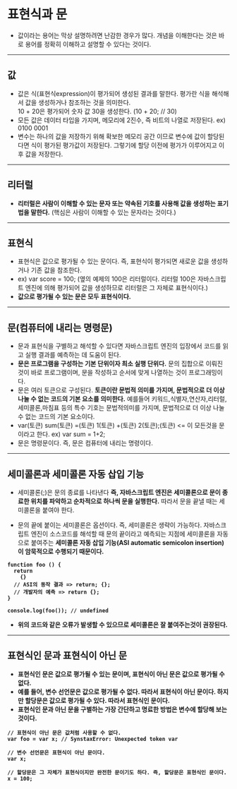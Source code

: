 # 표현식과 문

- 값이라는 용어는 막상 설명하려면 난감한 경우가 많다. 개념을 이해한다는 것은 바로 용어를 정확히 이해하고 설명할 수 있다는 것이다.

<hr>

## 값

- 값은 식(표현식expression)이 평가되어 생성된 결과를 말한다. 평가란 식을 해석해서 값을 생성하거나 참조하는 것을 의미한다.<br/>
  10 + 20은 평가되어 숫자 값 30을 생성한다. (10 + 20; // 30)
- 모든 값은 데이터 타입을 가지며, 메모리에 2진수, 즉 비트의 나열로 저장된다. ex) 0100 0001
- 변수는 하나의 값을 저장하기 위해 확보한 메모리 공간 이므로 변수에 값이 할당된다면 식이 평가된 평가값이 저장된다. 그렇기에 할당 이전에 평가가 이루어지고 이후 값을 저장한다.
<hr>

## 리터럴

- <strong>리터럴은 사람이 이해할 수 있는 문자 또는 약속된 기호를 사용해 값을 생성하는 표기법을 말한다.</strong> (핵심은 사람이 이해할 수 있는 문자라는 것이다.)
<hr>

## 표현식

- 표현식은 값으로 평가될 수 있는 문이다. 즉, 표현식이 평가되면 새로운 값을 생성하거나 기존 값을 참조한다.
- ex) var score = 100; (옆의 예제의 100은 리터럴이다. 리터럴 100은 자바스크립트 엔진에 의해 평가되어 값을 생성하므로 리터럴은 그 자체로 표현식이다.)
- <strong>값으로 평가될 수 있는 문은 모두 표현식이다.</strong>
<hr>

## 문(컴퓨터에 내리는 명령문)

- 문과 표현식을 구별하고 해석할 수 있다면 자바스크립트 엔진의 입장에서 코드를 읽고 실행 결과를 예측하는 데 도움이 된다.
- <strong>문은 프로그램을 구성하는 기본 단위이자 최소 실행 단위다.</strong> 문의 집합으로 이뤄진 것이 바로 프로그램이며, 문을 작성하고 순서에 맞게 나열하는 것이 프로그래밍이다.
- 문은 여러 토큰으로 구성된다. <strong>토큰이란 문법적 의미를 가지며, 문법적으로 더 이상 나눌 수 없는 코드의 기본 요소를 의미한다.</strong> 예를들어 키워드,식별자,연산자,리터럴,세미콜론,마침표 등의 특수 기호는 문법적의미를 가지며, 문법적으로 더 이상 나눌수 없는 코드의 기본 요소이다.
- var(토큰) sum(토큰) =(토큰) 1(토큰) +(토큰) 2(토큰);(토큰) <= 이 모든것을 문이라고 한다. ex) var sum = 1+2;
- 문은 명령문이다. 즉, 문은 컴퓨터에 내리는 명령이다.
<hr>

## 세미콜론과 세미콜론 자동 삽입 기능

- 세미콜론(;)은 문의 종료를 나타낸다 <strong>즉, 자바스크립트 엔진은 세미콜론으로 문이 종료한 위치를 파악하고 순차적으로 하나씩 문을 실행한다.</strong>
  따라서 문을 끝낼 때는 세미콜론을 붙여야 한다.

- 문의 끝에 붙이는 세미콜론은 옵션이다. 즉, 세미콜론은 생략이 가능하다. 자바스크립트 엔진이 소스코드를 해석할 때 문의 끝이라고 예측되는 지점에 세미콜론을 자동으로 붙여주는
  <strong>세미콜론 자동 삽입 기능(ASI automatic semicolon insertion)이 암묵적으로 수행되기 때문이다.
```
function foo () {
  return
    {}
  // ASI의 동작 결과 => return; {};
  // 개발자의 예측 => return {};
}

console.log(foo()); // undefined
```
- 위의 코드와 같은 오류가 발생할 수 있으므로 세미콜론은 잘 붙여주는것이 권장된다.
<hr>

## 표현식인 문과 표현식이 아닌 문

- 표현식인 문은 값으로 평가될 수 있는 문이며, 표현식이 아닌 문은 값으로 평가될 수 없다.
- 예를 들어, 변수 선언문은 값으로 평가될 수 없다. 따라서 표현식이 아닌 문이다. 하지만 할당문은 값으로 평가될 수 있다.
  따라서 표현식인 문이다.
- 표현식인 문과 아닌 문을 구별하는 가장 간단하고 명료한 방법은 변수에 할당해 보는것이다.
```
// 표현식이 아닌 문은 값처럼 사용할 수 없다.
var foo = var x; // SynstaxError: Unexpected token var
```
```
// 변수 선언문은 표현식이 아닌 문이다.
var x;

// 할당문은 그 자체가 표현식이지만 완전한 문이기도 하다. 즉, 할당문은 표현식인 문이다.
x = 100;
```